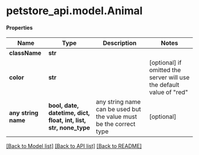 # petstore_api.model.Animal

#### Properties
Name | Type | Description | Notes
------------ | ------------- | ------------- | -------------
**className** | **str** |  | 
**color** | **str** |  | [optional]  if omitted the server will use the default value of "red"
**any string name** | **bool, date, datetime, dict, float, int, list, str, none_type** | any string name can be used but the value must be the correct type | [optional]

[[Back to Model list]](../../README.md#documentation-for-models) [[Back to API list]](../../README.md#documentation-for-api-endpoints) [[Back to README]](../../README.md)

